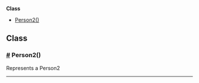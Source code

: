 **Class**

- [Person2()](#Person2)

## Class

### <a id="Person2" href="#Person2">#</a> Person2()

Represents a Person2

---